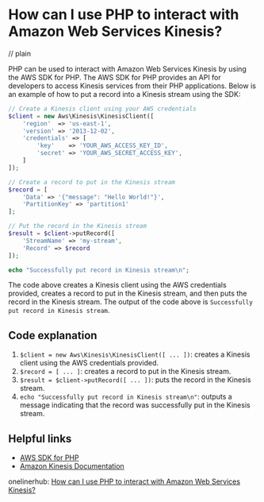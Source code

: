 # How can I use PHP to interact with Amazon Web Services Kinesis?
// plain

PHP can be used to interact with Amazon Web Services Kinesis by using the AWS SDK for PHP. The AWS SDK for PHP provides an API for developers to access Kinesis services from their PHP applications. Below is an example of how to put a record into a Kinesis stream using the SDK:

```php
// Create a Kinesis client using your AWS credentials
$client = new Aws\Kinesis\KinesisClient([
    'region'  => 'us-east-1',
    'version' => '2013-12-02',
    'credentials' => [
        'key'    => 'YOUR_AWS_ACCESS_KEY_ID',
        'secret' => 'YOUR_AWS_SECRET_ACCESS_KEY',
    ]
]);

// Create a record to put in the Kinesis stream
$record = [
    'Data' => '{"message": "Hello World!"}',
    'PartitionKey' => 'partition1'
];

// Put the record in the Kinesis stream
$result = $client->putRecord([
    'StreamName' => 'my-stream',
    'Record' => $record
]);

echo "Successfully put record in Kinesis stream\n";
```

The code above creates a Kinesis client using the AWS credentials provided, creates a record to put in the Kinesis stream, and then puts the record in the Kinesis stream. The output of the code above is `Successfully put record in Kinesis stream`.

## Code explanation


1. `$client = new Aws\Kinesis\KinesisClient([ ... ])`: creates a Kinesis client using the AWS credentials provided.
2. `$record = [ ... ]`: creates a record to put in the Kinesis stream.
3. `$result = $client->putRecord([ ... ])`: puts the record in the Kinesis stream.
4. `echo "Successfully put record in Kinesis stream\n"`: outputs a message indicating that the record was successfully put in the Kinesis stream.

## Helpful links

- [AWS SDK for PHP](https://aws.amazon.com/sdk-for-php/)
- [Amazon Kinesis Documentation](https://docs.aws.amazon.com/kinesis/)

onelinerhub: [How can I use PHP to interact with Amazon Web Services Kinesis?](https://onelinerhub.com/php-aws/how-can-i-use-php-to-interact-with-amazon-web-services-kinesis)